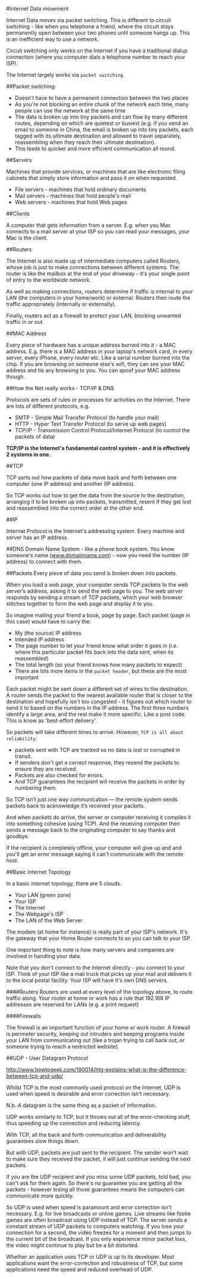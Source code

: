 #Internet Data movement

Internet Data moves via packet switching. This is different to circuit switching - like when you telephone a friend, where the circuit stays permanently open between your two phones until someone hangs up. This is an inefficient way to use a network. 

Circuit switching only works on the Internet if you have a traditional dialup connection (where you computer dials a telephone number to reach your ISP). 

The Internet largely works via `packet switching`. 

##Packet switching: 

* Doesn't have to have a permanent connection between the two places
* As you're not blocking an entire chunk of the network each time, many people can use the network at the same time
* The data is broken up into tiny packets and can flow by many different routes, depending on which are quietest or busiest (e.g. if you send an email to someone in China, the email is broken up into tiny packets, each tagged with its ultimate destination and allowed to travel separately, reassembling when they reach their ultimate destination). 
* This leads to quicker and more efficient communication all round. 

##Servers

Machines that provide services, or machines that are like electronic filing cabinets that simply store information and pass it on when requested.

* File servers - machines that hold ordinary documents
* Mail servers - machines that hold people's mail
* Web servers - machines that hold Web pages

##Clients

A computer that gets information from a server. E.g. when you Mac connects to a mail server at your ISP so you can read your messages, your Mac is the client. 

##Routers

The Internet is also made up of intermediate computers called Routers, whose job is just to make connections between different systems. The router is like the mailbox at the end of your driveway - it's your single point of entry to the worldwide network. 

As well as making connections, routers determine if traffic is internal to your LAN (the computers in your home/work) or external. Routers then route the traffic appropriately (internally or externally).

Finally, routers act as a firewall to protect your LAN, blocking unwanted traffic in or out. 

##MAC Address

Every piece of hardware has a unique address burned into it - a MAC address. E.g. there is a MAC address in your laptop's network card, in every server, every iPhone, every router etc. Like a serial number burned into the chip. If you are browsing on someone else's wifi, they can see your MAC address and tie any browsing to you. You can spoof your MAC address though. 

##How the Net really works - TCP/IP & DNS

Protocols are sets of rules or processes for activities on the Internet.  There are lots of different protocols, e.g. 

* SMTP - Simple Mail Transfer Protocol (to handle your mail)
* HTTP - Hyper Text Transfer Protocol (to serve up web pages)
* TCP/IP - Transmission Control Protocol/Internet Protocol (to control the packets of data)

**TCP/IP is the Internet's fundamental control system - and it is effectively 2 systems in one.** 

##TCP

TCP sorts out how packets of data move back and forth between one computer (one IP address) and another (IP address). 

So TCP works out how to get the data from the source to the destination, arranging it to be broken up into packets, transmitted, resent if they get lost and reassembled into the correct order at the other end. 

##IP

Internet Protocol is the Internet's addressing system. Every machine and server has an IP address. 

##DNS
Domain Name System - like a phone book system. You know someone's name (www.domainname.com) - now you need the number (IP address) to connect with them.

##Packets
Every piece of data you send is broken down into packets. 

When you load a web page, your computer sends TCP packets to the web server’s address, asking it to send the web page to you. The web server responds by sending a stream of TCP packets, which your web browser stitches together to form the web page and display it to you.

So imagine mailing your friend a book, page by page. Each packet (page in this case) would have to carry the: 

* My (the source) IP address
* Intended IP address
* The page number to let your friend know what order it goes in (i.e. where this particular packet fits back into the data sent, when its reassembled)
* The total length (so your friend knows how many packets to expect)
* There are lots more items in the `packet header`, but these are the most important

Each packet might be sent down a different set of wires to the destination. A router sends the packet to the nearest available router that is closer to the destination and hopefully isn't too congested - it figures out which router to send it to based on the numbers in the IP address. The first three numbers identify a large area, and the rest make it more specific. Like a post code. This is know as 'best-effort delivery'. 

So packets will take different times to arrive. However, `TCP is all about reliability`: 

* packets sent with TCP are tracked so no data is lost or corrupted in transit. 
* If senders don't get a correct response, they resend the packets to ensure they are received. 
* Packets are also checked for errors.
* And TCP guarantees the recipient will receive the packets in order by numbering them. 

So TCP isn’t just one way communication — the remote system sends packets back to acknowledge it’s received your packets. 

And when packets do arrive, the server or computer receiving it compiles it into something cohesive (using TCP). And the receiving computer then sends a message back to the originating computer to say thanks and goodbye. 

If the recipient is completely offline, your computer will give up and and you'll get an error message saying it can't communicate with the remote host. 

##Basic Internet Topology

In a basic internet topology, there are 5 clouds. 

* Your LAN (green zone)
* Your ISP
* The Internet
* The Webpage's ISP
* The LAN of the Web Server

The modem (at home for instance) is really part of your ISP's network. It's the gateway that your Home Router connects to so you can talk to your ISP. 

One important thing to note is how many servers and companies are involved in handling your data. 

Note that you don't connect to the Internet directly - you connect to your ISP. Think of your ISP like a mail truck that picks up your mail and delivers it to the local postal facility. Your ISP will have it's own DNS servers. 

####Routers
Routers are used at every level of the topology above, to route traffic along. Your router at home or work has a rule that 192.168 IP addresses are reserved for LANs (e.g. a print request)

####Firewalls

The firewall is an important function of your home or work router. A firewall is perimeter security, keeping out intruders and keeping programs inside your LAN from communicating out (like a trojan trying to call back out, or someone trying to reach a restricted website).

 
##UDP - User Datagram Protocol

<http://www.howtogeek.com/190014/htg-explains-what-is-the-difference-between-tcp-and-udp/>

Whilst TCP is the most commonly used protocol on the Internet, UDP is used when speed is desirable and error correction isn't necessary. 

N.b. A datagram is the same thing as a packet of information. 

UDP works similarly to TCP, but it throws out all of the error-checking stuff, thus speeding up the connection and reducing latency. 

With TCP, all the back and forth communication and deliverability guarantees slow things down. 

But with UDP, packets are just sent to the recipient. The sender won't wait to make sure they received the packet, it will just continue sending the next packets. 

If you are the UDP recipient and you miss some UDP packets, told bad, you can't ask for them again. So there's no guarantee you are getting all the packets - however losing all those guarantees means the computers can communicate more quickly. 

So UDP is used when speed is paramount and error correction isn't necessary. E.g. for live broadcasts or online games. Live streams like footie games are often broadcast using UDP instead of TCP. The server sends a constant stream of UDP packets to computers watching. If you lose your connection for a second, the video freezes for a moment and then jumps to the current bit of the broadcast. If you only experience minor packet loss, the video might continue to play but be a bit distorted. 

Whether an application uses TCP or UDP is up to its developer. Most applications want the error-correction and robustness of TCP, but some applications need the speed and reduced overhead of UDP. 





